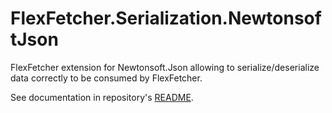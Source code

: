 # FlexFetcher.Serialization.NewtonsoftJson
FlexFetcher extension for Newtonsoft.Json allowing to serialize/deserialize data correctly to be consumed by FlexFetcher.

See documentation in repository's [README](https://github.com/hdimon/FlexFetcher).